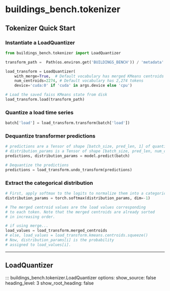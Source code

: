 # buildings_bench.tokenizer


## Tokenizer Quick Start

### Instantiate a LoadQuantizer

```python
from buildings_bench.tokenizer import LoadQuantizer

transform_path =  Path(os.environ.get('BUILDINGS_BENCH')) / 'metadata' / 'transforms'

load_transform = LoadQuantizer(
    with_merge=True,  # Default vocabulary has merged KMeans centroids
    num_centroids=2274, # Default vocabulary has 2,274 tokens
    device='cuda:0' if 'cuda' in args.device else 'cpu')

# Load the saved faiss KMeans state from disk
load_transform.load(transform_path)
```

### Quantize a load time series

```python
batch['load'] = load_transform.transform(batch['load'])
```

### Dequantize transformer predictions

```python
# predictions are a Tensor of shape [batch_size, pred_len, 1] of quantized values
# distribution_params is a Tensor of shape [batch_size, pred_len, num_centroids] of logits
predictions, distribution_params = model.predict(batch)

# Dequantize the predictions
predictions = load_transform.undo_transform(predictions)
```

### Extract the categorical distribution

```python
# First, apply softmax to the logits to normalize them into a categorical distribution
distribution_params = torch.softmax(distribution_params, dim=-1)

# The merged centroid values are the load values corresponding
# to each token. Note that the merged centroids are already sorted
# in increasing order.

# if using merge...
load_values = load_transform.merged_centroids
# else, load_values = load_transform.kmeans.centroids.squeeze()
# Now, distribution_params[i] is the probability 
# assigned to load_values[i].
```

--- 

## LoadQuantizer

::: buildings_bench.tokenizer.LoadQuantizer
    options:
        show_source: false
        heading_level: 3
        show_root_heading: false